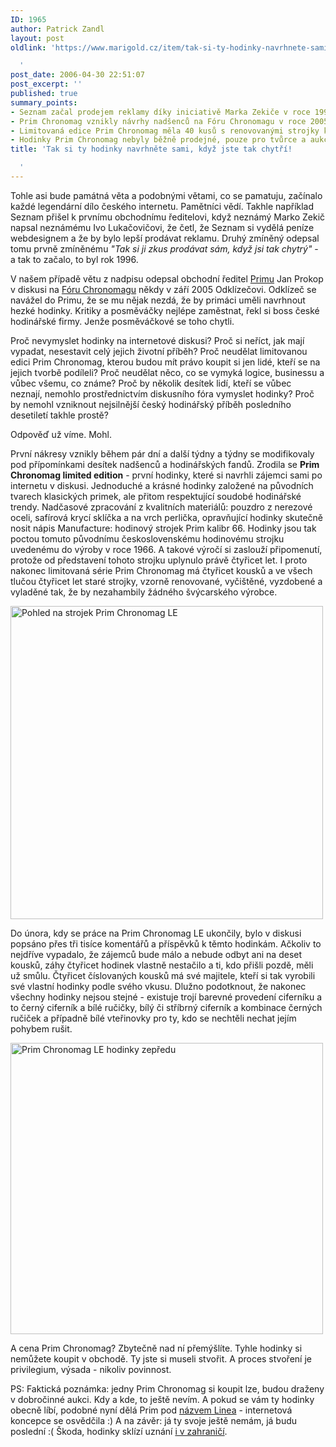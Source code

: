 ```yaml
---
ID: 1965
author: Patrick Zandl
layout: post
oldlink: 'https://www.marigold.cz/item/tak-si-ty-hodinky-navrhnete-sami-kdyz-jste-tak-chytri

  '
post_date: 2006-04-30 22:51:07
post_excerpt: ''
published: true
summary_points:
- Seznam začal prodejem reklamy díky iniciativě Marka Zekiče v roce 1996.
- Prim Chronomag vznikly návrhy nadšenců na Fóru Chronomagu v roce 2005.
- Limitovaná edice Prim Chronomag měla 40 kusů s renovovanými strojky kalibr 66.
- Hodinky Prim Chronomag nebyly běžně prodejné, pouze pro tvůrce a aukci.
title: 'Tak si ty hodinky navrhněte sami, když jste tak chytří!

  '
---
```


<p>Tohle asi bude památná věta a podobnými větami, co se pamatuju, začínalo každé legendární dílo českého internetu. Pamětníci vědí. Takhle například Seznam přišel k prvnímu obchodnímu ředitelovi, když neznámý Marko Zekič napsal neznámému Ivo Lukačovičovi, že četl, že Seznam si vydělá peníze webdesignem a že by bylo lepší prodávat reklamu. Druhý zmíněný odepsal tomu prvně zmíněnému <i>"Tak si ji zkus prodávat sám, když jsi tak chytrý"</i> - a tak to začalo, to byl rok 1996. </p>

<p>V našem případě větu z nadpisu odepsal obchodní ředitel <a href="http://www.prim.cz/">Primu</a> Jan Prokop v diskusi na <a href="http://forum.chronomag.cz">Fóru Chronomagu</a> někdy v září 2005 Odklízečovi. Odklízeč se navážel do Primu, že se mu nějak nezdá, že by primáci uměli navrhnout hezké hodinky. Kritiky a posměváčky nejlépe zaměstnat, řekl si boss české hodinářské firmy. Jenže posměváčkové se toho chytli. </p>

<p>Proč nevymyslet hodinky na internetové diskusi? Proč si neříct, jak mají vypadat, nesestavit celý jejich životní příběh? Proč neudělat limitovanou edici Prim Chronomag, kterou budou mít právo koupit si jen lidé, kteří se na jejich tvorbě podíleli? Proč neudělat něco, co se vymyká logice, businessu a vůbec všemu, co známe? Proč by několik desítek lidí, kteří se vůbec neznají, nemohlo prostřednictvím diskusního fóra vymyslet hodinky? Proč by nemohl vzniknout nejsilnější český hodinářský příběh posledního desetiletí takhle prostě?</p>

<p>Odpověď už víme. Mohl. </p>

<p>První  nákresy vznikly během pár dní a další týdny a týdny se modifikovaly pod přípomínkami desítek nadšenců a hodinářských fandů. Zrodila se <strong>Prim Chronomag limited edition</strong> - první hodinky, které si navrhli zájemci sami po internetu v diskusi. Jednoduché a krásné hodinky založené na původních tvarech klasických primek, ale přitom respektující soudobé hodinářské trendy. Nadčasové zpracování z kvalitních materiálů: pouzdro z nerezové oceli, safírová krycí sklíčka a na vrch perlička, opravňující hodinky skutečně nosit nápis Manufacture: hodinový strojek Prim kalibr 66. Hodinky jsou tak poctou tomuto původnímu československému hodinovému strojku uvedenému do výroby v roce 1966.  A takové výročí si zaslouží připomenutí, protože od představení tohoto strojku uplynulo právě čtyřicet let. I proto nakonec limitovaná série Prim Chronomag má čtyřicet kousků a ve všech tlučou čtyřicet let staré strojky, vzorně renovované, vyčištěné, vyzdobené a vyladěné tak, že by nezahambily žádného švýcarského výrobce. </p>

<p><img src="/wp-content/uploads/20060430-PrimChronomag-back.jpg" alt="Pohled na strojek Prim Chronomag LE " width="500" height="501" /></p>

<p>Do února, kdy se práce na Prim Chronomag LE ukončily, bylo v diskusi popsáno přes tři tisíce komentářů a příspěvků k těmto hodinkám. Ačkoliv to nejdříve vypadalo, že zájemců bude málo a nebude odbyt ani na deset kousků, záhy čtyřicet hodinek vlastně nestačilo a ti, kdo přišli pozdě, měli už smůlu. Čtyřicet číslovaných kousků má své majitele, kteří si tak vyrobili své vlastní hodinky podle svého vkusu. Dlužno podotknout, že nakonec všechny hodinky nejsou stejné - existuje trojí barevné provedení ciferníku a to černý ciferník a bílé ručičky, bílý či stříbrný ciferník a kombinace černých ručiček a případně bílé vteřinovky pro ty, kdo se nechtěli nechat jejím pohybem rušit. </p>

<p><img src="/wp-content/uploads/20060430-PrimChronomag-front.jpg" alt="Prim Chronomag LE hodinky zepředu" width="500" height="466" /></p>

<p>A cena Prim Chronomag? Zbytečně nad ní přemýšlíte. Tyhle hodinky si nemůžete koupit v obchodě. Ty jste si museli stvořit. A proces stvoření je privilegium, výsada - nikoliv povinnost. </p>

<p>PS: Faktická poznámka: jedny Prim Chronomag si koupit lze, budou draženy v dobročinné aukci. Kdy a kde, to ještě nevím. A pokud se vám ty hodinky obecně líbí, podobné nyní dělá Prim pod <a href="http://www.prim.cz/kolekce/linea40">názvem Linea</a> - internetová koncepce se osvědčila :) A na závěr: já ty svoje ještě nemám, já budu poslední :( Škoda, hodinky sklízí uznání <a href="http://forums.timezone.com/index.php?t=tree&amp;th=617474&amp;mid=1849901&amp;rid=0&amp;rev=&amp;reveal=">i v zahraničí</a>. 
</p>